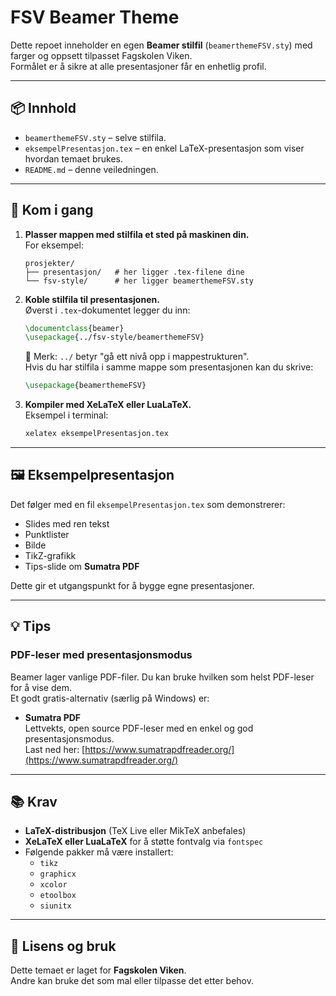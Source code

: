 # FSV Beamer Theme

Dette repoet inneholder en egen **Beamer stilfil** (`beamerthemeFSV.sty`) med farger og oppsett tilpasset Fagskolen Viken.  
Formålet er å sikre at alle presentasjoner får en enhetlig profil.

---

## 📦 Innhold

- `beamerthemeFSV.sty` – selve stilfila.
- `eksempelPresentasjon.tex` – en enkel LaTeX-presentasjon som viser hvordan temaet brukes.
- `README.md` – denne veiledningen.

---

## 🚀 Kom i gang

1. **Plasser mappen med stilfila et sted på maskinen din.**  
   For eksempel:

   ```
   prosjekter/
   ├── presentasjon/   # her ligger .tex-filene dine
   └── fsv-style/      # her ligger beamerthemeFSV.sty
   ```

2. **Koble stilfila til presentasjonen.**  
   Øverst i `.tex`-dokumentet legger du inn:

   ```latex
   \documentclass{beamer}
   \usepackage{../fsv-style/beamerthemeFSV}
   ```

   🔑 Merk: `../` betyr "gå ett nivå opp i mappestrukturen".  
   Hvis du har stilfila i samme mappe som presentasjonen kan du skrive:

   ```latex
   \usepackage{beamerthemeFSV}
   ```

3. **Kompiler med XeLaTeX eller LuaLaTeX.**  
   Eksempel i terminal:

   ```bash
   xelatex eksempelPresentasjon.tex
   ```

---

## 🖼️ Eksempelpresentasjon

Det følger med en fil `eksempelPresentasjon.tex` som demonstrerer:

- Slides med ren tekst
- Punktlister
- Bilde
- TikZ-grafikk
- Tips-slide om **Sumatra PDF**

Dette gir et utgangspunkt for å bygge egne presentasjoner.

---

## 💡 Tips

### PDF-leser med presentasjonsmodus

Beamer lager vanlige PDF-filer. Du kan bruke hvilken som helst PDF-leser for å vise dem.  
Et godt gratis-alternativ (særlig på Windows) er:

- **Sumatra PDF**  
  Lettvekts, open source PDF-leser med en enkel og god presentasjonsmodus.  
  Last ned her: [https://www.sumatrapdfreader.org/](https://www.sumatrapdfreader.org/)

---

## 📚 Krav

- **LaTeX-distribusjon** (TeX Live eller MikTeX anbefales)
- **XeLaTeX eller LuaLaTeX** for å støtte fontvalg via `fontspec`
- Følgende pakker må være installert:
  - `tikz`
  - `graphicx`
  - `xcolor`
  - `etoolbox`
  - `siunitx`

---

## 🏫 Lisens og bruk

Dette temaet er laget for **Fagskolen Viken**.  
Andre kan bruke det som mal eller tilpasse det etter behov.
